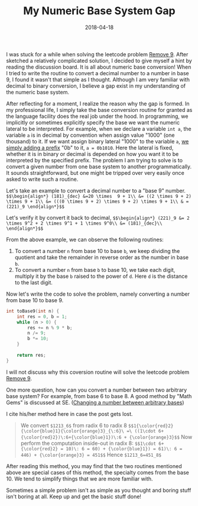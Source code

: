 ﻿---
date: 2018-04-18
title: "My Numeric Base System Gap"
categories:
  - Algorithm
tags:
  - Math
  - Number Representation
toc: true
disable_comments: true
---

I was stuck for a while when solving the leetcode problem [Remove 9](https://leetcode.com/problems/remove-9/description/). After sketched a relatively complicated solution, I decided to give myself a hint by reading the discussion board. It is all about numeric base conversion! When I tried to write the routine to convert a decimal number to a number in base 9, I found it wasn't that simple as I thought. Although I am very familiar with decimal to binary conversion, I believe a gap exist in my understanding of the numeric base system. 

After reflecting for a moment, I realize the reason why the gap is formed.  In my professional life, I simply take the base conversion routine for granted as the language facility does the real job under the hood. In programming, we implicitly or sometimes explicitly specify the base we want the numeric lateral to be interpreted. For example, when we declare a variable `int a`, the variable `a` is in decimal by convention when assign value "1000" (one thousand) to it. If we want assign binary lateral "1000" to the variable `a`, [we simply adding a prefix](http://gcc.gnu.org/onlinedocs/gcc/Binary-constants.html) "0b" to it, `a = 0b1010`. Here the lateral is fixed, whether it is in binary or decimal is depended on how you want it to be interpreted by the specified prefix. The problem I am trying to solve is to convert a given number from one base system to another programmatically. It sounds straightforward, but one might be tripped over very easily once asked to write such a routine.

Let's take an example to convert a decimal number to a "base 9" number.
`$$\begin{align*}
(181)_{dec} &=20 \times  9 + 1\\
&= ((2 \times 9 + 2) \times 9 + 1\\
&= (((0 \times 9 + 2) \times 9 + 2) \times 9 + 1\\
& = (221)_9
\end{align*}$$`

Let's verify it by convert it back to decimal,
`$$\begin{align*}
(221)_9 &= 2 \times 9^2 + 2 \times 9^1 + 1 \times 9^0\\
&= (181)_{dec}\\
\end{align*}$$`

From the above example, we can observe the following routines:

1. To convert a number `n` from base 10 to base `b`, we keep dividing the quotient and take the remainder in reverse order as the number in base `b`.
2. To convert a number `n` from base `b` to base 10, we take each digit, multiply it by the base `b` raised to the power of `d`. Here `d` is the distance to the last digit.

Now let's write the code to solve the problem, namely converting a number from base 10 to base 9.
```c++
int toBase9(int n) {
    int res = 0, b = 1;
    while (n > 0) {
        res += n % 9 * b;
        n /= 9;
        b *= 10;
    }
    
    return res;
}
```
I will not discuss why this coversion routine will solve the leetcode problem [Remove 9](https://leetcode.com/problems/remove-9/description/).

One more question, how can you convert a number between two arbitrary base system? For example, from base 6 to base 8. A good method by "Math Gems" is discussed at SE. ([Changing a number between arbitrary bases](https://math.stackexchange.com/questions/111150/changing-a-number-between-arbitrary-bases))

I cite his/her method here in case the post gets lost.

> We convert `$1213_6$` from radix 6 to radix 8
`$$1{\color{red}2}{\color{blue}1}{\color{orange}3}_{\:6}\ =\ ((1\cdot 6+{\color{red}2})\:6+{\color{blue}1})\:6 + {\color{orange}3}$$`
Now perform the computation inside-out in radix 8:
`$$1\cdot 6+ {\color{red}2} = 10)\: 6 = 60) + {\color{blue}1}) = 61)\: 6 = 446) + {\color{orange}3} = 451$$`
Hence `$1213_6=451_8$`

After reading this method, you may find that the two routines mentioned above are special cases of this method, the specialty comes from the base 10. We tend to simplify things that we are more familiar with.

Sometimes a simple problem isn't as simple as you thought and boring stuff isn't boring at all. Keep up and get the basic stuff done!